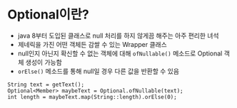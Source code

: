 # Optional이란?
- java 8부터 도입된 클래스로 null 처리를 하지 않게끔 해주는 아주 편리한 녀석
- 제네릭을 가진 어떤 객체든 감쌀 수 있는 Wrapper 클래스
- null인지 아닌지 확신할 수 없는 객체에 대해 `ofNullable()` 메소드로 Optional 객체 생성이 가능함
- `orElse()` 메소드를 통해 null일 경우 다른 값을 반환할 수 있음
```
String text = getText();
Optional<Member> maybeText = Optional.ofNullable(text);
int length = maybeText.map(String::length).orElse(0);
```


